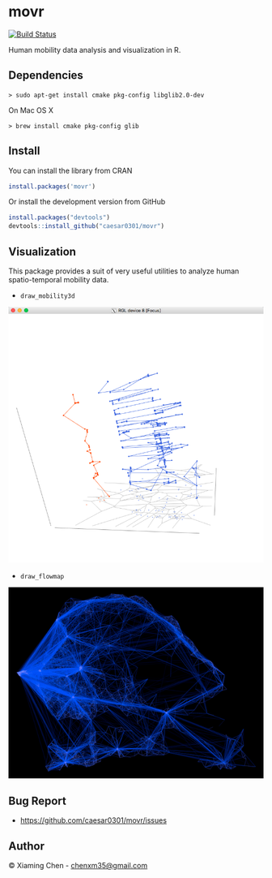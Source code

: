 # movr

[![Build Status](https://travis-ci.org/caesar0301/movr.svg)](https://travis-ci.org/caesar0301/movr)

Human mobility data analysis and visualization in R.

## Dependencies

    > sudo apt-get install cmake pkg-config libglib2.0-dev

On Mac OS X

    > brew install cmake pkg-config glib

## Install

You can install the library from CRAN

```R
install.packages('movr')
```

Or install the development version from GitHub

```R
install.packages("devtools")
devtools::install_github("caesar0301/movr")
```

## Visualization

This package provides a suit of very useful utilities to analyze human
spatio-temporal mobility data.

* `draw_mobility3d`

![draw_mobility3d_example](https://raw.githubusercontent.com/caesar0301/movr/master/examples/mobility3d.png)

* `draw_flowmap`

![draw_flowmap_example](https://raw.githubusercontent.com/caesar0301/movr/master/examples/flowmap.png)

## Bug Report

* https://github.com/caesar0301/movr/issues

## Author

© Xiaming Chen - chenxm35@gmail.com
